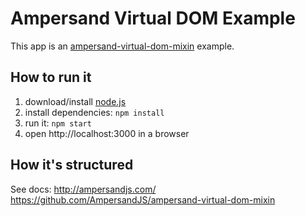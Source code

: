 # Ampersand Virtual DOM Example

This app is an [ampersand-virtual-dom-mixin](https://github.com/AmpersandJS/ampersand-virtual-dom-mixin) example.

## How to run it

1. download/install [node.js](http://nodejs.org/)
1. install dependencies: `npm install`
1. run it: `npm start`
1. open http://localhost:3000 in a browser

## How it's structured

See docs: http://ampersandjs.com/
https://github.com/AmpersandJS/ampersand-virtual-dom-mixin

